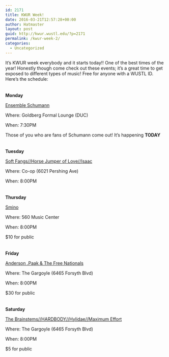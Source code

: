 ```yaml
---
id: 2171
title: KWUR Week!
date: 2016-03-21T12:57:28+00:00
author: Hatmaster
layout: post
guid: http://kwur.wustl.edu/?p=2171
permalink: /kwur-week-2/
categories:
  - Uncategorized
---
```

<div class="pf-content">
  <p>
    It’s KWUR week everybody and it starts today!! One of the best times of the year! Honestly though come check out these events; it’s a great time to get exposed to different types of music! Free for anyone with a WUSTL ID. Here’s the schedule:
  </p>
  
  <p style="padding-top: 20px;">
    <b>Monday</b>
  </p>
  
  <p>
    <a href="https://www.facebook.com/events/971429572947496/">Ensemble Schumann</a>
  </p>
  
  <p>
    Where: Goldberg Formal Lounge (DUC)
  </p>
  
  <p>
    When: 7:30PM
  </p>
  
  <p>
    Those of you who are fans of Schumann come out! It’s happening <b>TODAY</b>
  </p>
  
  <p style="padding-top: 20px;">
    <b>Tuesday</b>
  </p>
  
  <p>
    <a href="https://www.facebook.com/events/1648315138754929/">Soft Fangs//Horse Jumper of Love//Isaac</a>
  </p>
  
  <p>
    Where: Co-op (6021 Pershing Ave)
  </p>
  
  <p>
    When: 8:00PM
  </p>
  
  <p style="padding-top: 20px;">
    <b>Thursday</b>
  </p>
  
  <p>
    <a href="https://www.facebook.com/events/1538174939813847/">Smino</a>
  </p>
  
  <p>
    Where: 560 Music Center
  </p>
  
  <p>
    When: 8:00PM
  </p>
  
  <p>
    $10 for public
  </p>
  
  <p style="padding-top: 20px;">
    <b>Friday</b>
  </p>
  
  <p>
    <a href="https://www.facebook.com/events/2004721643085543/">Anderson .Paak & The Free Nationals</a>
  </p>
  
  <p>
    Where: The Gargoyle (6465 Forsyth Blvd)
  </p>
  
  <p>
    When: 8:00PM
  </p>
  
  <p>
    $30 for public
  </p>
  
  <p style="padding-top: 20px;">
    <b>Saturday</b>
  </p>
  
  <p>
    <a href="https://www.facebook.com/events/237460046599835/">The Brainstems//HARDBODY//Hylidae//Maximum Effort</a>
  </p>
  
  <p>
    Where: The Gargoyle (6465 Forsyth Blvd)
  </p>
  
  <p>
    When: 8:00PM
  </p>
  
  <p>
    $5 for public
  </p>
</div>